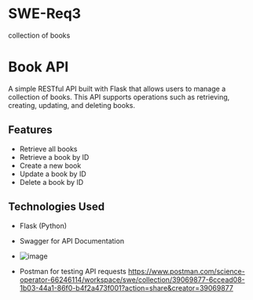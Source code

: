 # SWE-Req3
collection of books
# Book API

A simple RESTful API built with Flask that allows users to manage a collection of books. This API supports operations such as retrieving, creating, updating, and deleting books.

## Features

- Retrieve all books
- Retrieve a book by ID
- Create a new book
- Update a book by ID
- Delete a book by ID

## Technologies Used

- Flask (Python)
- Swagger for API Documentation
- ![image](https://github.com/user-attachments/assets/f49eaf0e-d58f-4933-bd4a-a50a1d4711c5)

- Postman for testing API requests
https://www.postman.com/science-operator-66246114/workspace/swe/collection/39069877-6ccead08-1b03-44a1-86f0-b4f2a473f001?action=share&creator=39069877
